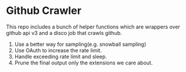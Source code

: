 Github Crawler
==============

This repo includes a bunch of helper functions which are wrappers over github api v3 and a disco job that crawls github.

1. Use a better way for sampling(e.g. snowball sampling)
2. Use OAuth to increase the rate limit.
3. Handle exceeding rate limit and sleep.
4. Prune the final output only the extensions we care about.
